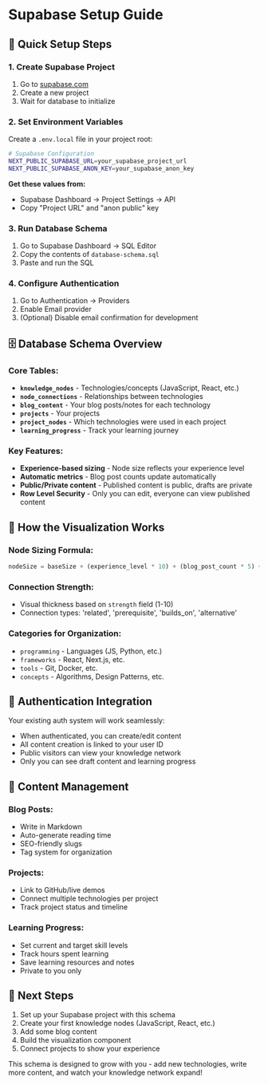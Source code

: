 # Supabase Setup Guide

## 🚀 **Quick Setup Steps**

### 1. Create Supabase Project
1. Go to [supabase.com](https://supabase.com)
2. Create a new project
3. Wait for database to initialize

### 2. Set Environment Variables
Create a `.env.local` file in your project root:

```bash
# Supabase Configuration
NEXT_PUBLIC_SUPABASE_URL=your_supabase_project_url
NEXT_PUBLIC_SUPABASE_ANON_KEY=your_supabase_anon_key
```

**Get these values from:**
- Supabase Dashboard → Project Settings → API
- Copy "Project URL" and "anon public" key

### 3. Run Database Schema
1. Go to Supabase Dashboard → SQL Editor
2. Copy the contents of `database-schema.sql`
3. Paste and run the SQL

### 4. Configure Authentication
1. Go to Authentication → Providers
2. Enable Email provider
3. (Optional) Disable email confirmation for development

## 🗄️ **Database Schema Overview**

### Core Tables:
- **`knowledge_nodes`** - Technologies/concepts (JavaScript, React, etc.)
- **`node_connections`** - Relationships between technologies
- **`blog_content`** - Your blog posts/notes for each technology
- **`projects`** - Your projects
- **`project_nodes`** - Which technologies were used in each project
- **`learning_progress`** - Track your learning journey

### Key Features:
- **Experience-based sizing** - Node size reflects your experience level
- **Automatic metrics** - Blog post counts update automatically
- **Public/Private content** - Published content is public, drafts are private
- **Row Level Security** - Only you can edit, everyone can view published content

## 🎨 **How the Visualization Works**

### Node Sizing Formula:
```javascript
nodeSize = baseSize + (experience_level * 10) + (blog_post_count * 5) + (project_count * 3)
```

### Connection Strength:
- Visual thickness based on `strength` field (1-10)
- Connection types: 'related', 'prerequisite', 'builds_on', 'alternative'

### Categories for Organization:
- `programming` - Languages (JS, Python, etc.)
- `frameworks` - React, Next.js, etc.
- `tools` - Git, Docker, etc.
- `concepts` - Algorithms, Design Patterns, etc.

## 🔐 **Authentication Integration**

Your existing auth system will work seamlessly:
- When authenticated, you can create/edit content
- All content creation is linked to your user ID
- Public visitors can view your knowledge network
- Only you can see draft content and learning progress

## 📝 **Content Management**

### Blog Posts:
- Write in Markdown
- Auto-generate reading time
- SEO-friendly slugs
- Tag system for organization

### Projects:
- Link to GitHub/live demos
- Connect multiple technologies per project
- Track project status and timeline

### Learning Progress:
- Set current and target skill levels
- Track hours spent learning
- Save learning resources and notes
- Private to you only

## 🚀 **Next Steps**

1. Set up your Supabase project with this schema
2. Create your first knowledge nodes (JavaScript, React, etc.)
3. Add some blog content
4. Build the visualization component
5. Connect projects to show your experience

This schema is designed to grow with you - add new technologies, write more content, and watch your knowledge network expand! 
